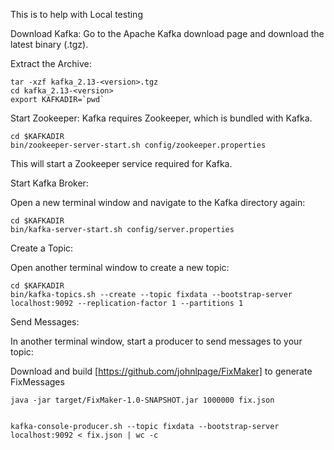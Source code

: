 This is to help with Local testing

Download Kafka: Go to the Apache Kafka download page and download the latest binary (.tgz).

Extract the Archive:

```
tar -xzf kafka_2.13-<version>.tgz
cd kafka_2.13-<version>
export KAFKADIR=`pwd`
```

Start Zookeeper: Kafka requires Zookeeper, which is bundled with Kafka.

```
cd $KAFKADIR
bin/zookeeper-server-start.sh config/zookeeper.properties
```

This will start a Zookeeper service required for Kafka.

Start Kafka Broker:

Open a new terminal window and navigate to the Kafka directory again:

```
cd $KAFKADIR
bin/kafka-server-start.sh config/server.properties
```

Create a Topic:

Open another terminal window to create a new topic:

```
cd $KAFKADIR
bin/kafka-topics.sh --create --topic fixdata --bootstrap-server localhost:9092 --replication-factor 1 --partitions 1
```

Send Messages:

In another terminal window, start a producer to send messages to your topic:

Download and build  [https://github.com/johnlpage/FixMaker] to generate FixMessages

```shell
java -jar target/FixMaker-1.0-SNAPSHOT.jar 1000000 fix.json


kafka-console-producer.sh --topic fixdata --bootstrap-server localhost:9092 < fix.json | wc -c
```

